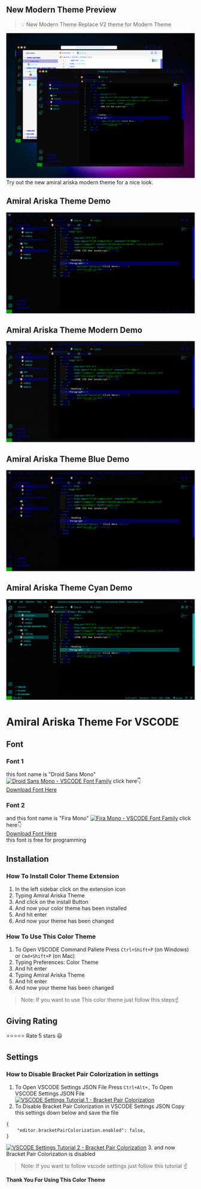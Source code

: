 ## New Modern Theme Preview
> 💡 New Modern Theme Replace V2 theme for Modern Theme

[![Amiral Ariska Modern Theme Preview](https://raw.githubusercontent.com/amiralariska/amiral-ariska-vscode-theme/amiral-ariska-theme/images/preview-modern-themes/amiral-ariska-modern-themes.jpg)](https://raw.githubusercontent.com/amiralariska/amiral-ariska-vscode-theme/amiral-ariska-theme/images/preview-modern-themes/amiral-ariska-modern-themes.jpg)
Try out the new amiral ariska modern theme for a nice look.
## Amiral Ariska Theme Demo
[![Amiral Ariska Theme Demo](https://raw.githubusercontent.com/amiralariska/amiral-ariska-vscode-theme/amiral-ariska-theme/images/amiral-ariska-theme-blue-cyan/amiral-ariska-theme-blue-cyan-demo.gif)](https://raw.githubusercontent.com/amiralariska/amiral-ariska-vscode-theme/amiral-ariska-theme/images/amiral-ariska-theme-blue-cyan/amiral-ariska-theme-blue-cyan-demo.gif)
## Amiral Ariska Theme Modern Demo
[![Amiral Ariska Modern Theme Demo](https://raw.githubusercontent.com/amiralariska/amiral-ariska-vscode-theme/amiral-ariska-theme/images/amiral-ariska-theme-modern/amiral-ariska-theme-modern-demo.gif)](https://raw.githubusercontent.com/amiralariska/amiral-ariska-vscode-theme/amiral-ariska-theme/images/amiral-ariska-theme-modern/amiral-ariska-theme-modern-demo.gif)
## Amiral Ariska Theme Blue Demo
[![Amiral Ariska Theme Blue Demo](https://raw.githubusercontent.com/amiralariska/amiral-ariska-vscode-theme/amiral-ariska-theme/images/amiral-ariska-theme-blue/amiral-ariska-theme-blue-demo.gif)](https://raw.githubusercontent.com/amiralariska/amiral-ariska-vscode-theme/amiral-ariska-theme/images/amiral-ariska-theme-blue/amiral-ariska-theme-blue-demo.gif)
## Amiral Ariska Theme Cyan Demo
[![Amiral Ariska Cyan Theme Demo](https://raw.githubusercontent.com/amiralariska/amiral-ariska-vscode-theme/amiral-ariska-theme/images/amiral-ariska-theme-cyan/amiral-ariska-theme-cyan-demo.gif)](https://raw.githubusercontent.com/amiralariska/amiral-ariska-vscode-theme/amiral-ariska-theme/images/amiral-ariska-theme-cyan/amiral-ariska-theme-cyan-demo.gif)
# Amiral Ariska Theme For VSCODE
## Font
### Font 1
this font name is "Droid Sans Mono"
[![Droid Sans Mono - VSCODE Font Family](https://xp.io/storage/zBdUWNf.jpg)](https://www.1001fonts.com/droid-sans-mono-font.html)
click here👇<br>
[Download Font Here](https://www.1001fonts.com/download/droid-sans-mono.zip)
### Font 2
and this font name is "Fira Mono"
[![Fira Mono - VSCODE Font Family](https://xp.io/storage/zB8NBGM.jpg)](https://fonts.google.com/specimen/Fira+Mono?query=Fira+Mono)
click here👇<br>
[Download Font Here](https://fonts.google.com/download?family=Fira%20Mono)<br>
this font is free for programming

## Installation
### How To Install Color Theme Extension
1. In the left sidebar click on the extension icon
2. Typing Amiral Ariska Theme
3. And click on the install Button
4. And now your color theme has been installed
5. And hit enter
6. And now your theme has been changed

### How To Use This Color Theme
1. To Open VSCODE Command Pallete Press `Ctrl+Shift+P` (on Windows) or `Cmd+Shift+P` (on Mac)
2. Typing Preferences: Color Theme
3. And hit enter
4. Typing Amiral Ariska Theme
5. And hit enter
6. And now your theme has been changed
> Note: If you want to use This color theme just follow this steps☝
## Giving Rating
⭐⭐⭐⭐⭐ Rate 5 stars 😃

## Settings
### How to Disable Bracket Pair Colorization in settings
1. To Open VSCODE Settings JSON File Press `Ctrl+Alt+,` To Open VSCODE Settings JSON File
[![VSCODE Settings Tutorial 1 - Bracket Pair Colorization](https://raw.githubusercontent.com/amiralariska/amiral-ariska-vscode-theme/amiral-ariska-theme/vscode-theme-tutorial/vscode-bracket-pair-colorization-settings-tutorial/vscode-bracket-pair-colorization-settings-tutorial-1.gif)](https://raw.githubusercontent.com/amiralariska/amiral-ariska-vscode-theme/amiral-ariska-theme/vscode-theme-tutorial/vscode-bracket-pair-colorization-settings-tutorial/vscode-bracket-pair-colorization-settings-tutorial-1.gif)
2. To Disable Bracket Pair Colorization in VSCODE Settings JSON Copy this settings down below and save the file
```jsonc
{
    "editor.bracketPairColorization.enabled": false,
}
```
[![VSCODE Settings Tutorial 2 - Bracket Pair Colorization](https://raw.githubusercontent.com/amiralariska/amiral-ariska-vscode-theme/amiral-ariska-theme/vscode-theme-tutorial/vscode-bracket-pair-colorization-settings-tutorial/vscode-bracket-pair-colorization-settings-tutorial-2.gif)](https://raw.githubusercontent.com/amiralariska/amiral-ariska-vscode-theme/amiral-ariska-theme/vscode-theme-tutorial/vscode-bracket-pair-colorization-settings-tutorial/vscode-bracket-pair-colorization-settings-tutorial-2.gif)
3. and now Bracket Pair Colorization is disabled
> Note: If you want to follow vscode settings just follow this tutorial ☝

**Thank You For Using This Color Theme**